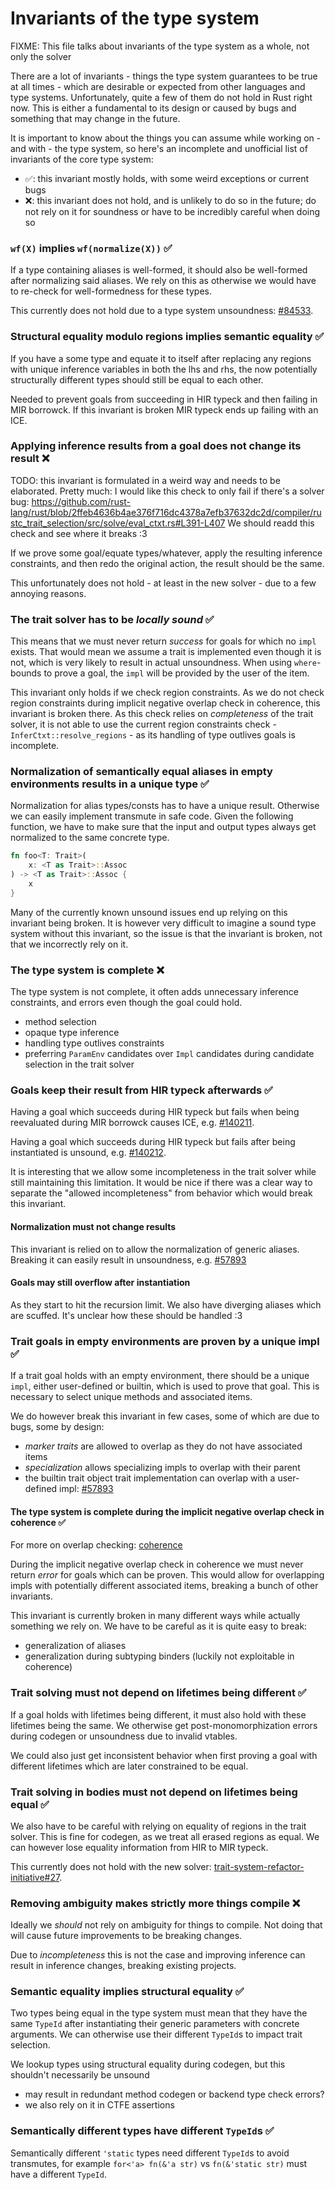 # Invariants of the type system

FIXME: This file talks about invariants of the type system as a whole, not only the solver

There are a lot of invariants - things the type system guarantees to be true at all times -
which are desirable or expected from other languages and type systems. Unfortunately, quite
a few of them do not hold in Rust right now. This is either a fundamental to its design or
caused by bugs and something that may change in the future.

It is important to know about the things you can assume while working on - and with - the
type system, so here's an incomplete and unofficial list of invariants of
the core type system:

- ✅: this invariant mostly holds, with some weird exceptions or current bugs
- ❌: this invariant does not hold, and is unlikely to do so in the future; do not rely on it for soundness or have to be incredibly careful when doing so

### `wf(X)` implies `wf(normalize(X))` ✅

If a type containing aliases is well-formed, it should also be
well-formed after normalizing said aliases. We rely on this as
otherwise we would have to re-check for well-formedness for these
types.

This currently does not hold due to a type system unsoundness: [#84533](https://github.com/rust-lang/rust/issues/84533).

### Structural equality modulo regions implies semantic equality ✅

If you have a some type and equate it to itself after replacing any regions with unique
inference variables in both the lhs and rhs, the now potentially structurally different
types should still be equal to each other.

Needed to prevent goals from succeeding in HIR typeck and then failing in MIR borrowck.
If this invariant is broken MIR typeck ends up failing with an ICE.

### Applying inference results from a goal does not change its result ❌

TODO: this invariant is formulated in a weird way and needs to be elaborated.
Pretty much: I would like this check to only fail if there's a solver bug:
https://github.com/rust-lang/rust/blob/2ffeb4636b4ae376f716dc4378a7efb37632dc2d/compiler/rustc_trait_selection/src/solve/eval_ctxt.rs#L391-L407 We should readd this check and see where it breaks :3

If we prove some goal/equate types/whatever, apply the resulting inference constraints,
and then redo the original action, the result should be the same.

This unfortunately does not hold - at least in the new solver - due to a few annoying reasons.

### The trait solver has to be *locally sound* ✅

This means that we must never return *success* for goals for which no `impl` exists. That would
mean we assume a trait is implemented even though it is not, which is very likely to result in
actual unsoundness. When using `where`-bounds to prove a goal, the `impl` will be provided by the
user of the item.

This invariant only holds if we check region constraints. As we do not check region constraints
during implicit negative overlap check in coherence, this invariant is broken there. As this check
relies on *completeness* of the trait solver, it is not able to use the current region constraints
check - `InferCtxt::resolve_regions` - as its handling of type outlives goals is incomplete.

### Normalization of semantically equal aliases in empty environments results in a unique type ✅

Normalization for alias types/consts has to have a unique result. Otherwise we can easily 
implement transmute in safe code. Given the following function, we have to make sure that
the input and output types always get normalized to the same concrete type.

```rust
fn foo<T: Trait>(
    x: <T as Trait>::Assoc
) -> <T as Trait>::Assoc {
    x
}
```

Many of the currently known unsound issues end up relying on this invariant being broken.
It is however very difficult to imagine a sound type system without this invariant, so
the issue is that the invariant is broken, not that we incorrectly rely on it.

### The type system is complete ❌

The type system is not complete, it often adds unnecessary inference constraints, and errors
even though the goal could hold.

- method selection
- opaque type inference
- handling type outlives constraints
- preferring `ParamEnv` candidates over `Impl` candidates during candidate selection
in the trait solver

### Goals keep their result from HIR typeck afterwards ✅

Having a goal which succeeds during HIR typeck but fails when being reevaluated during MIR borrowck causes ICE, e.g. [#140211](https://github.com/rust-lang/rust/issues/140211).

Having a goal which succeeds during HIR typeck but fails after being instantiated is unsound, e.g. [#140212](https://github.com/rust-lang/rust/issues/140212).

It is interesting that we allow some incompleteness in the trait solver while still maintaining this limitation. It would be nice if there was a clear way to separate the "allowed incompleteness" from behavior which would break this invariant.

#### Normalization must not change results

This invariant is relied on to allow the normalization of generic aliases. Breaking
it can easily result in unsoundness, e.g. [#57893](https://github.com/rust-lang/rust/issues/57893)

#### Goals may still overflow after instantiation

As they start to hit the recursion limit. We also have diverging aliases which are scuffed. It's unclear how these should be handled :3

### Trait goals in empty environments are proven by a unique impl ✅

If a trait goal holds with an empty environment, there should be a unique `impl`,
either user-defined or builtin, which is used to prove that goal. This is
necessary to select unique methods and associated items.

We do however break this invariant in few cases, some of which are due to bugs,
some by design:
- *marker traits* are allowed to overlap as they do not have associated items
- *specialization* allows specializing impls to overlap with their parent
- the builtin trait object trait implementation can overlap with a user-defined impl:
[#57893](https://github.com/rust-lang/rust/issues/57893)


#### The type system is complete during the implicit negative overlap check in coherence ✅

For more on overlap checking: [coherence]

During the implicit negative overlap check in coherence we must never return *error* for
goals which can be proven. This would allow for overlapping impls with potentially different
associated items, breaking a bunch of other invariants.

This invariant is currently broken in many different ways while actually something we rely on.
We have to be careful as it is quite easy to break:
- generalization of aliases
- generalization during subtyping binders (luckily not exploitable in coherence)

### Trait solving must not depend on lifetimes being different ✅

If a goal holds with lifetimes being different, it must also hold with these lifetimes being the same. We otherwise get post-monomorphization errors during codegen or unsoundness due to invalid vtables.

We could also just get inconsistent behavior when first proving a goal with different lifetimes which are later constrained to be equal.

### Trait solving in bodies must not depend on lifetimes being equal ✅

We also have to be careful with relying on equality of regions in the trait solver.
This is fine for codegen, as we treat all erased regions as equal. We can however
lose equality information from HIR to MIR typeck.

This currently does not hold with the new solver: [trait-system-refactor-initiative#27](https://github.com/rust-lang/trait-system-refactor-initiative/issues/27).

### Removing ambiguity makes strictly more things compile ❌

Ideally we *should* not rely on ambiguity for things to compile.
Not doing that will cause future improvements to be breaking changes.

Due to *incompleteness* this is not the case and improving inference can result in inference
changes, breaking existing projects.

### Semantic equality implies structural equality ✅

Two types being equal in the type system must mean that they have the
same `TypeId` after instantiating their generic parameters with concrete
arguments. We can otherwise use their different `TypeId`s to impact trait selection.

We lookup types using structural equality during codegen, but this shouldn't necessarily be unsound
- may result in redundant method codegen or backend type check errors?
- we also rely on it in CTFE assertions

### Semantically different types have different `TypeId`s ✅

Semantically different `'static` types need different `TypeId`s to avoid transmutes,
for example `for<'a> fn(&'a str)` vs `fn(&'static str)` must have a different `TypeId`.


[coherence]: ../coherence.md
